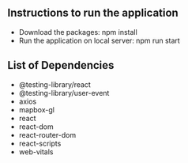 ## Instructions to run the application

- Download the packages: npm install
- Run the application on local server: npm run start

## List of Dependencies

- @testing-library/react
- @testing-library/user-event
- axios
- mapbox-gl
- react
- react-dom
- react-router-dom
- react-scripts
- web-vitals
